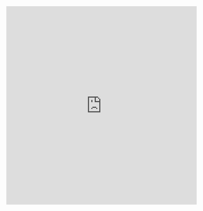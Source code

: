 <iframe id="igraph" scrolling="no" style="border:none;" seamless="seamless" src="https://plot.ly/~crosswalkcalvin/0.embed?link=false" height="525" width="100%"></iframe>
